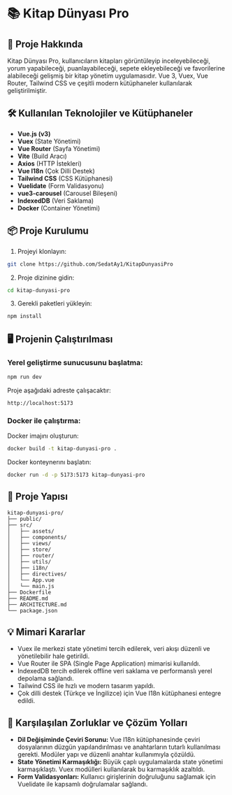 # 📚 Kitap Dünyası Pro

## 🚀 Proje Hakkında
Kitap Dünyası Pro, kullanıcıların kitapları görüntüleyip inceleyebileceği, yorum yapabileceği, puanlayabileceği, sepete ekleyebileceği ve favorilerine alabileceği gelişmiş bir kitap yönetim uygulamasıdır. Vue 3, Vuex, Vue Router, Tailwind CSS ve çeşitli modern kütüphaneler kullanılarak geliştirilmiştir.

## 🛠️ Kullanılan Teknolojiler ve Kütüphaneler
- **Vue.js (v3)**
- **Vuex** (State Yönetimi)
- **Vue Router** (Sayfa Yönetimi)
- **Vite** (Build Aracı)
- **Axios** (HTTP İstekleri)
- **Vue I18n** (Çok Dilli Destek)
- **Tailwind CSS** (CSS Kütüphanesi)
- **Vuelidate** (Form Validasyonu)
- **vue3-carousel** (Carousel Bileşeni)
- **IndexedDB** (Veri Saklama)
- **Docker** (Container Yönetimi)

## 📦 Proje Kurulumu

1. Projeyi klonlayın:
```bash
git clone https://github.com/SedatAy1/KitapDunyasiPro
```

2. Proje dizinine gidin:
```bash
cd kitap-dunyasi-pro
```

3. Gerekli paketleri yükleyin:
```bash
npm install
```

## 🖥️ Projenin Çalıştırılması

### Yerel geliştirme sunucusunu başlatma:
```bash
npm run dev
```
Proje aşağıdaki adreste çalışacaktır:
```
http://localhost:5173
```

### Docker ile çalıştırma:
Docker imajını oluşturun:
```bash
docker build -t kitap-dunyasi-pro .
```

Docker konteynerını başlatın:
```bash
docker run -d -p 5173:5173 kitap-dunyasi-pro
```

## 📂 Proje Yapısı
```
kitap-dunyasi-pro/
├── public/
├── src/
│   ├── assets/
│   ├── components/
│   ├── views/
│   ├── store/
│   ├── router/
│   ├── utils/
│   ├── i18n/
│   ├── directives/
│   └── App.vue
│   └── main.js
├── Dockerfile
├── README.md
├── ARCHITECTURE.md
└── package.json
```

## 💡 Mimari Kararlar
- Vuex ile merkezi state yönetimi tercih edilerek, veri akışı düzenli ve yönetilebilir hale getirildi.
- Vue Router ile SPA (Single Page Application) mimarisi kullanıldı.
- IndexedDB tercih edilerek offline veri saklama ve performanslı yerel depolama sağlandı.
- Tailwind CSS ile hızlı ve modern tasarım yapıldı.
- Çok dilli destek (Türkçe ve İngilizce) için Vue I18n kütüphanesi entegre edildi.

## 🚧 Karşılaşılan Zorluklar ve Çözüm Yolları
- **Dil Değişiminde Çeviri Sorunu:** Vue I18n kütüphanesinde çeviri dosyalarının düzgün yapılandırılması ve anahtarların tutarlı kullanılması gerekti. Modüler yapı ve düzenli anahtar kullanımıyla çözüldü.
- **State Yönetimi Karmaşıklığı:** Büyük çaplı uygulamalarda state yönetimi karmaşıklaştı. Vuex modülleri kullanılarak bu karmaşıklık azaltıldı.
- **Form Validasyonları:** Kullanıcı girişlerinin doğruluğunu sağlamak için Vuelidate ile kapsamlı doğrulamalar sağlandı.


